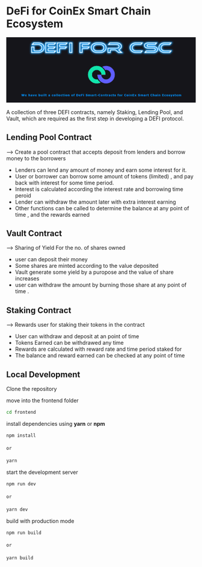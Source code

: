 # DeFi for CoinEx Smart Chain Ecosystem

<img src="frontend/src/assets/landing_page.png" alt="Logo">

A collection of three DEFI contracts, namely Staking, Lending Pool, and Vault, which are required as the first step in developing a DEFI protocol.

## Lending Pool Contract

--> Create a pool contract that accepts deposit from lenders and borrow money to the borrowers

- Lenders can lend any amount of money and earn some interest for it.
- User or borrower can borrow some amount of tokens (limited) , and pay back with interest for some time period.
- Interest is calculated according the interest rate and borrowing time peroid
- Lender can withdraw the amount later with extra interest earning
- Other functions can be called to determine the balance at any point of time , and the rewards earned

## Vault Contract

--> Sharing of Yield For the no. of shares owned

- user can deposit their money
- Some shares are minted according to the value deposited
- Vault generate some yield by a puropose and the value of share increases
- user can withdraw the amount by burning those share at any point of time .

## Staking Contract

--> Rewards user for staking their tokens in the contract

- User can withdraw and deposit at an point of time
- Tokens Earned can be withdrawed any time
- Rewards are calculated with reward rate and time period staked for
- The balance and reward earned can be checked at any point of time

## Local Development

Clone the repository

move into the frontend folder

```sh
cd frontend
```

install dependencies using **yarn** or **npm**

```sh
npm install

or

yarn
```

start the development server
```sh
npm run dev

or

yarn dev
```

build with production mode
```sh
npm run build

or

yarn build
```